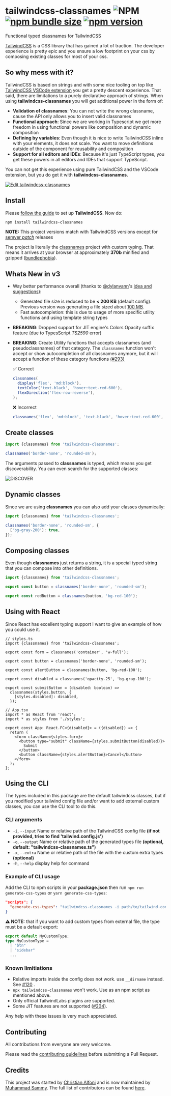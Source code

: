 # tailwindcss-classnames ![NPM](https://img.shields.io/npm/l/tailwindcss-classnames) [![npm bundle size](https://img.shields.io/bundlephobia/minzip/tailwindcss-classnames)](https://bundlephobia.com/result?p=tailwindcss-classnames) [![npm version](https://img.shields.io/npm/v/tailwindcss-classnames.svg)](https://www.npmjs.com/package/tailwindcss-classnames)

Functional typed classnames for TailwindCSS

[TailwindCSS](https://tailwindcss.com/) is a CSS library that has gained a lot of traction. The developer experience is pretty epic and you ensure a low footprint on your css by composing existing classes for most of your css.

## So why mess with it?

TailwindCSS is based on strings and with some nice tooling on top like [TailwindCSS VSCode extension](https://marketplace.visualstudio.com/items?itemName=bradlc.vscode-tailwindcss) you get a pretty descent experience. That said, there are limitations to a purely declarative approach of strings. When using **tailwindcss-classnames** you will get additional power in the form of:

- **Validation of classnames**: You can not write the wrong classname, cause the API only allows you to insert valid classnames
- **Functional approach**: Since we are working in Typescript we get more freedom in using functional powers like composition and dynamic composition
- **Defining by variables**: Even though it is nice to write TailwindCSS inline with your elements, it does not scale. You want to move definitions outside of the component for reusability and composition
- **Support for all editors and IDEs**: Because it's just TypeScript types, you get these powers in all editors and IDEs that support TypeScript.

You can not get this experience using pure TailwindCSS and the VSCode extension, but you do get it with **tailwindcss-classnames**.

[![Edit tailwindcss-classnames](https://codesandbox.io/static/img/play-codesandbox.svg)](https://codesandbox.io/s/elegant-lederberg-sih5r?fontsize=14&hidenavigation=1&theme=dark)

## Install

Please [follow the guide](https://tailwindcss.com/docs/installation/) to set up **TailwindCSS**. Now do:

```bash
npm install tailwindcss-classnames
```

**NOTE:** This project versions match with TailwindCSS versions except for [semver _patch_](https://semver.org/) releases

The project is literally the [classnames](https://www.npmjs.com/package/classnames) project with custom typing. That means it arrives at your browser at approximately **370b** minified and gzipped ([bundlephobia](https://bundlephobia.com/result?p=tailwindcss-classnames)).

## **Whats New in v3**

- Way better performance overall (thanks to [@dylanvann](https://github.com/DylanVann)'s [idea and suggestions](https://github.com/muhammadsammy/tailwindcss-classnames/pull/281#discussion_r731682711)):

  - Generated file size is reduced to be **< 200 KB** (default config). Previous version was generating a file sized about [100 MB](https://github.com/muhammadsammy/tailwindcss-classnames/issues/282).
  - Fast autocompletion: this is due to usage of more specific utility functions and using template string types

- **BREAKING**: Dropped support for JIT engine's Colors Opacity suffix feature (due to TypesScript _TS2590_ error)

- **BREAKING**: Create Utility functions that accepts classnames (and pseudoclassnames) of that category. The `classnames` function won't accept or show autocompletion of all classnames anymore, but it will accept a function of these category functions [(#293)](https://github.com/muhammadsammy/tailwindcss-classnames/issues/293)

  ✅ Correct

  ```ts
  classnames(
    display('flex', 'md:block'),
    textColor('text-black', 'hover:text-red-600'),
    flexDirection('flex-row-reverse'),
  );
  ```

  ❌ Incorrect

  ```ts
  classnames('flex', 'md:block', 'text-black', 'hover:text-red-600', 'flex-row-reverse');
  ```

## Create classes

```js
import {classnames} from 'tailwindcss-classnames';

classnames('border-none', 'rounded-sm');
```

The arguments passed to **classnames** is typed, which means you get discoverability. You can even search for the supported classes:

![DISCOVER](/discover.png)

## Dynamic classes

Since we are using **classnames** you can also add your classes dynamically:

```js
import {classnames} from 'tailwindcss-classnames';

classnames('border-none', 'rounded-sm', {
  ['bg-gray-200']: true,
});
```

## Composing classes

Even though **classnames** just returns a string, it is a special typed string that you can compose into other definitions.

```js
import {classnames} from 'tailwindcss-classnames';

export const button = classnames('border-none', 'rounded-sm');

export const redButton = classnames(button, 'bg-red-100');
```

## Using with React

Since React has excellent typing support I want to give an example of how you could use it.

```tsx
// styles.ts
import {classnames} from 'tailwindcss-classnames';

export const form = classnames('container', 'w-full');

export const button = classnames('border-none', 'rounded-sm');

export const alertButton = classnames(button, 'bg-red-100');

export const disabled = classnames('opacity-25', 'bg-gray-100');

export const submitButton = (disabled: boolean) =>
  classnames(styles.button, {
    [styles.disabled]: disabled,
  });

// App.tsx
import * as React from 'react';
import * as styles from './styles';

export const App: React.FC<{disabled}> = ({disabled}) => {
  return (
    <form className={styles.form}>
      <button type="submit" className={styles.submitButton(disabled)}>
        Submit
      </button>
      <button className={styles.alertButton}>Cancel</button>
    </form>
  );
};
```

## Using the CLI

The types included in this package are the default tailwindcss classes, but if you modified your tailwind config file and/or want to add external custom classes, you can use the CLI tool to do this.

### CLI arguments

- `-i`, `--input` Name or relative path of the TailwindCSS config file **(if not provided, tries to find 'tailwind.config.js')**
- `-o`, `--output` Name or relative path of the generated types file **(optional, default: "tailwindcss-classnames.ts")**
- `-x`, `--extra` Name or relative path of the file with the custom extra types **(optional)**
- `-h`, `--help` display help for command

### Example of CLI usage

Add the CLI to npm scripts in your **package.json** then run `npm run generate-css-types` or `yarn generate-css-types`:

```json
"scripts": {
  "generate-css-types": "tailwindcss-classnames -i path/to/tailwind.config.js -o path/to/output-file.ts"
}
```

**⚠️ NOTE:** that if you want to add custom types from external file, the type must be a default export:

```ts
export default MyCustomType;
type MyCustomType =
  | "btn"
  | "sidebar"
  ...
```

### Known limitiations

- Relative imports inside the config does not work. use `__dirname` instead. See [#120](https://github.com/muhammadsammy/tailwindcss-classnames/issues/120) .
- `npx tailwindcss-classnames` won't work. Use as an npm script as mentioned above.
- Only official TailwindLabs plugins are supported.
- Some JIT features are not supported ([#204](https://github.com/muhammadsammy/tailwindcss-classnames/issues/204)).

Any help with these issues is very much appreciated.

## Contributing

All contributions from everyone are very welcome.

Please read the [contributing guidelines](./CONTRIBUTING.md) before submitting a Pull Request.

## Credits

This project was started by [Christian Alfoni](https://github.com/christianalfoni) and is now maintained by [Muhammad Sammy](https://github.com/muhammadsammy). The full list of contributors can be found [here](https://github.com/muhammadsammy/tailwindcss-classnames/graphs/contributors).
